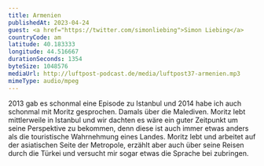 ```yaml
---
title: Armenien
publishedAt: 2023-04-24
guest: <a href="https://twitter.com/simonliebing">Simon Liebing</a>
countryCode: am
latitude: 40.183333
longitude: 44.516667
durationSeconds: 1354
byteSize: 1048576 
mediaUrl: http://luftpost-podcast.de/media/luftpost37-armenien.mp3
mimeType: audio/mpeg
---
```


2013 gab es schonmal eine Episode zu Istanbul und 2014 habe ich auch schonmal mit Moritz gesprochen. Damals über die Malediven. Moritz lebt mittlerweile in Istanbul und wir dachten es wäre ein guter Zeitpunkt um seine Perspektive zu bekommen, denn diese ist auch immer etwas anders als die touristische Wahrnehmung eines Landes. Moritz lebt und arbeitet auf der asiatischen Seite der Metropole, erzählt aber auch über seine Reisen durch die Türkei und versucht mir sogar etwas die Sprache bei zubringen.
